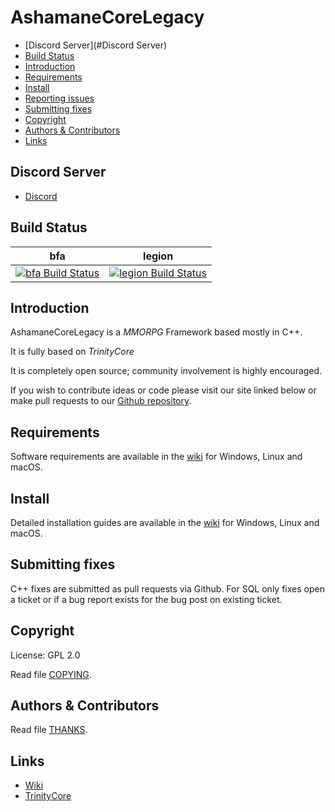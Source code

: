 # AshamaneCoreLegacy

* [Discord Server](#Discord Server)
* [Build Status](#build-status)
* [Introduction](#introduction)
* [Requirements](#requirements)
* [Install](#install)
* [Reporting issues](#reporting-issues)
* [Submitting fixes](#submitting-fixes)
* [Copyright](#copyright)
* [Authors &amp; Contributors](#authors--contributors)
* [Links](#links)


## Discord Server

* [Discord](https://discord.gg/kxRA8ks)

## Build Status

bfa | legion
:------------: | :------------:
[![bfa Build Status](https://travis-ci.com/ReyDonovan/AshamaneCoreLegacy.svg?branch=bfa)](https://travis-ci.com/ReyDonovan/AshamaneCore) | [![legion Build Status](https://travis-ci.com/ReyDonovan/AshamaneCoreLegacy.svg?branch=legion)](https://travis-ci.com/ReyDonovan/AshamaneCore)

## Introduction

AshamaneCoreLegacy is a *MMORPG* Framework based mostly in C++.

It is fully based on *TrinityCore*

It is completely open source; community involvement is highly encouraged.

If you wish to contribute ideas or code please visit our site linked below or
make pull requests to our [Github repository](https://github.com/ReyDonovan/AshamaneCoreLegacy/pulls).

## Requirements

Software requirements are available in the [wiki](https://www.trinitycore.info/display/tc/Requirements) for
Windows, Linux and macOS.

## Install

Detailed installation guides are available in the [wiki](https://www.trinitycore.info/display/tc/Installation+Guide) for
Windows, Linux and macOS.

## Submitting fixes

C++ fixes are submitted as pull requests via Github.
For SQL only fixes open a ticket or if a bug report exists for the bug post on existing ticket.

## Copyright

License: GPL 2.0

Read file [COPYING](COPYING).

## Authors &amp; Contributors

Read file [THANKS](THANKS).

## Links

* [Wiki](https://www.trinitycore.info)
* [TrinityCore](https://www.trinitycore.org/)
